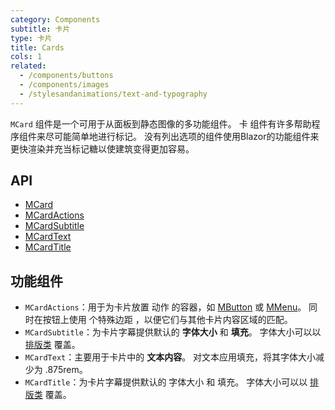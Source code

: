 ```yaml
---
category: Components
subtitle: 卡片
type: 卡片
title: Cards
cols: 1
related:
  - /components/buttons
  - /components/images
  - /stylesandanimations/text-and-typography
---
```


`MCard` 组件是一个可用于从面板到静态图像的多功能组件。 卡 组件有许多帮助程序组件来尽可能简单地进行标记。 没有列出选项的组件使用Blazor的功能组件来更快渲染并充当标记糖以使建筑变得更加容易。

## API

- [MCard](/api/MCard)
- [MCardActions](/api/MCardActions)
- [MCardSubtitle](/api/MCardSubtitle)
- [MCardText](/api/MCardText)
- [MCardTitle](/api/MCardTitle)

## 功能组件

- `MCardActions`：用于为卡片放置 动作 的容器，如 [MButton](/components/buttons) 或 [MMenu](/components/menus)。 同时在按钮上使用 个特殊边距
  ，以便它们与其他卡片内容区域的匹配。
- `MCardSubtitle`：为卡片字幕提供默认的 **字体大小** 和 **填充**。 字体大小可以以 [排版类](/stylesandanimations/text-and-typography) 覆盖。
- `MCardText`：主要用于卡片中的 **文本内容**。 对文本应用填充，将其字体大小减少为 .875rem。
- `MCardTitle`：为卡片字幕提供默认的 字体大小 和 填充。 字体大小可以以 [排版类](/stylesandanimations/text-and-typography) 覆盖。
